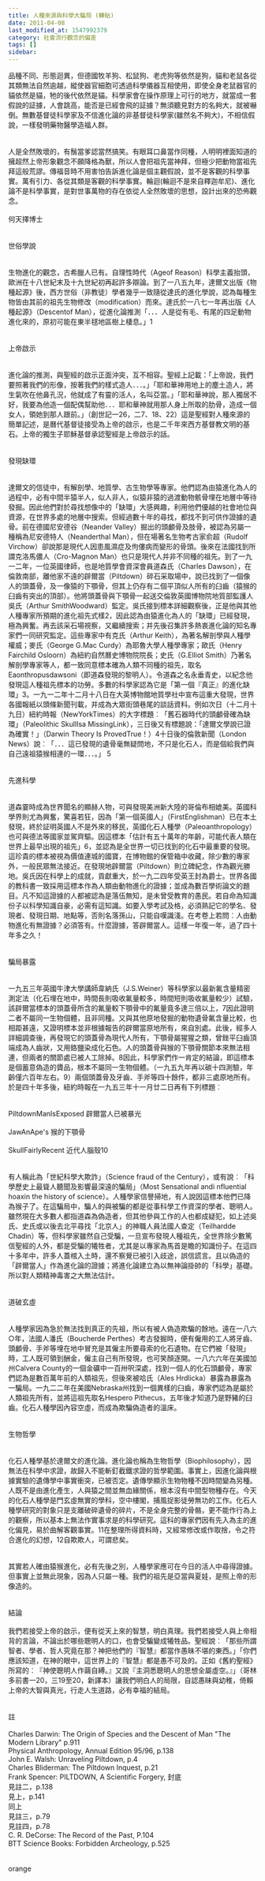 ```yaml
---
title: 人種來源與科學大騙局 (轉貼)
date: 2011-04-08
last_modified_at: 1547992379
category: 社會流行觀念的偏差
tags: []
sidebar: 
---
```


<p>品種不同、形態迴異，但德國牧羊狗、松鼠狗、老虎狗等依然是狗，貓和老鼠各從其類無法自然逾越，縱使器官細胞可透過科學儀器互相使用，即使全身老鼠器官的貓依然是貓，牠的後代依然是貓。科學家會在操作原理上可行的地方，就當成一套假說的証據，人會跳高，能否是已經會飛的証據？無須聽見對方的名夠大，就被嚇倒。無數基督徒科學家及不信進化論的非基督徒科學家(雖然名不夠大)，不相信假說，一樣發明藥物醫學造福人群。<br/><br/><br/>人是全然敗壞的，有鬚當爹認當然搞笑。有眼耳口鼻當作同種，人明明裡面知道的擁超然上帝形象觀念不願降格為獸，所以人會把祖先當神拜，但極少把動物當祖先拜這般荒謬。傳福音時不用害怕告訴進化論是個主觀假說，並不是客觀的科學事實。萬有引力、各從其類是客觀的科學事實。輪迴(輪迴不是來自釋迦牟尼)、進化論不是科學事實，是對世事萬物的存在依從人全然敗壞的思想，設計出來的恐佈觀念。<br/><br/><!--more-->何天擇博士<br/><br/><br/>世俗學說 <br/><br/><br/>生物進化的觀念，古希臘人已有。自理性時代（Ageof Reason）科學主義抬頭，歐洲在十八世紀末及十九世紀初再起許多辯論。到了一八五九年，達爾文出版《物種起源》後，西方世俗（非教徒）學者幾乎一致隨從達氏的進化學說，認為每種生物皆由其前的祖先生物修改（modification）而來。達氏於一八七一年再出版《人種起源》（Descentof Man），從進化論推測「．．．人是從有毛、有尾的四足動物進化來的，原初可能在東半毬地區樹上棲息。」1<br/><br/><br/>上帝啟示 <br/><br/><br/>進化論的推測，與聖經的啟示正面沖突，互不相容。聖經上記載：「上帝說，我們要照著我們的形像，按著我們的樣式造人．．．。」「耶和華神用地上的塵土造人，將生氣吹在他鼻孔況，他就成了有靈的活人，名叫亞當。」「耶和華神說，那人獨居不好，我要為他造一個配偶幫助他．．．耶和華神就用那人身上所取的肋骨，造成一個女人，領她到那人跟前。」（創世記一26，二7、18、22）這是聖經對人種來源的簡單記述，是曆代基督徒接受為上帝的啟示，也是二千年來西方基督教文明的基石。上帝的獨生子耶穌基督承認聖經是上帝啟示的話。 <br/><br/><br/>發現缺環 <br/><br/><br/>達爾文的信徒中，有解剖學、地質學、古生物學等專家。他們認為由猿進化為人的過程中，必有中間半猿半人，似人非人，似猿非猿的過渡動物骸骨埋在地層中等待發掘。因此他們對於尋找想像中的「缺環」大感興趣，利用他們優越的社會地位與資源，在世界多處的地層中搜索。但經過數十年的尋找，都找不到可供作證據的遺骨。前在德國尼安德谷（Neander Valley）掘出的頭顱骨及肢骨，被認為另屬一種稱為尼安德特人（Neanderthal Man），但在場著名生物考古家俞超（Rudolf Virchow）卻說那是現代人因患風濕症及佝僂病而變形的骨頭。後來在法國找到所謂克洛馬儂人（Cro-Magnon Man）也只是現代人并非不同種的祖先。到了一九一二年，一位英國律師，也是地質學會資深會員道森氏（Charles Dawson），在倫敦南部，離他家不遠的辟爾當（Piltdown）碎石采取場中，說已找到了一個像人的頭蓋骨，及一像猿的下顎骨，但其上仍存有二個平頂似人所有的臼齒（猿猴的臼齒有突出的頂部）。他將頭蓋骨與下顎骨一起送交倫敦英國博物院地質部監護人吳氏（Arthur SmithWoodward）監定。吳氏接到標本詳細觀察後，正是他與其他人種專家所預期的進化祖先式樣2，因此認為由猿進化為人的「缺環」已經發現，極為興奮。再去該采石場視察，又繼續搜索；并先後召集許多熱衷進化論的知名專家們一同研究監定。這些專家中有克氏（Arthur Keith），為著名解剖學與人種學權威；麥氏（George G.Mac Curdy）為耶魯大學人種學專家；歐氏（Henry Fairchild Osloorn）為紐約自然曆史博物院院長；史氏（G.Elliot Smith）乃著名解剖學專家等人，都一致同意標本確為人類不同種的祖先，取名Eaonthropusdawsoni（即道森發現的黎明人）。令道森之名永垂青史，以紀念他發現這人種祖先標本的功勞。多數的科學家認為它是「第一個『真正』的進化缺環」3。一九一二年十二月十八日在大英博物館地質學社中宣布這重大發現，世界各國報紙以頭條新聞刊載，并成為大眾街頭巷尾的談話資料。例如次日（十二月十九日）紐約時報（NewYorkTimes）的大字標題︰「舊石器時代的頭顱骨確為缺環」（Paleolithic SkullIsa MissingLink），三日後又有標題說：「達爾文學說已證為確實！」（Darwin Theory Is ProvedTrue！）4十日後的倫敦新聞（London News）說︰「．．．這已發現的遺骨毫無疑問地，不只是化石人，而是個給我們與自己遠祖猿猴相連的一環．．．。」 5<br/><br/><br/>先進科學<br/><br/><br/>道森霎時成為世界聞名的顯赫人物，可與發現美洲新大陸的哥倫布相媲美。英國科學界則尤為興奮，驚喜若狂，因為「第一個英國人」（FirstEnglishman）已在本土發現，終於証明英國人不是外來的移民，英國化石人種學（Paleoanthropology）也可與德法等國家並駕齊驅。因這標本「估計有五十萬年的年齡，可能代表人類在世界上最早出現的祖先」6，並認為是全世界一切已找到的化石中最重要的發現。這珍貴的標本被視為價值連城的國寶，在博物館的保管箱中收藏，除少數的專家外，一般民眾無法接近。在發現地辟爾當（Piltdown）則立碑紀念，作為觀光勝地。吳氏因在科學上的成就，貢獻重大，於一九二四年受英王封為爵士。世界各國的教科書一致採用這標本作為人類由動物進化的證據；並成為數百學術論文的題目。凡不知這證據的人都被認為是落伍無知，是未曾受教育的愚民。若自命為知識份子以科學知識自豪，必需有這知識。如要入學考試及格，必須熟記它的學名、發現者、發現日期、地點等，否則名落孫山，只能自嘆識淺。在考卷上若問︰人由動物進化有無證據？必須答有。什麼證據，答辟爾當人。這樣一年復一年，過了四十年多之久！<br/><br/><br/>騙局暴露<br/><br/><br/>一九五三年英國牛津大學講師韋納氏（J.S.Weiner）等科學家以最新氟含量精密測定法（化石埋在地中，時間長則吸收氟量較多，時間短則吸收氟量較少）試驗，該辟爾當標本的頭蓋骨所含的氟量較下顎骨中的氟量竟多達三倍以上，7因此證明二者不屬同一生物個體，且非同種。又與其他原地發掘的動物遺骨氟含量比較，也相距甚遠，又證明標本並非根據報告的辟爾當原地所有，來自別處。此後，經多人詳細調查後，再發現它的頭蓋骨為現代人所有，下顎骨屬猩猩之類，曾銼平臼齒頂端成為人齒狀，又用鉻鹽染成化石色。人的頭蓋骨與猴的下顎骨關節本來無法相連，但兩者的關節處已被人工除掉。8因此，科學家們作一肯定的結論，即這標本是個蓄意偽造的贗品，根本不屬同一生物個體。（一九五九年再以碳十四測驗，年齡僅六百年左右。9）兩個頭蓋骨及牙齒、手斧等四十餘件，都非三處原地所有。於是四十年多後，紐約時報在一九五三年十一月廿二日再有下列標題︰<br/><br/><br/>PiltdownManIsExposed     辟爾當人已被暴光<br/><br/>JawAnApe's        猴的下顎骨                          <br/><br/>SkullFairlyRecent             近代人腦殼10   <br/><br/><br/>有人稱此為「世紀科學大欺詐」（Science fraud of the Century），或有說︰「科學歷史上最聳人聽聞及影響最深遠的騙局」（Most Sensational andi nfluential hoaxin the history of science）。人種學家信譽掃地，有人說因這標本他們已降為猴子了。在這騙局中，騙人的與被騙的都是從事科學工作資深的學者、聰明人。雖然現在大多數人都指道森為偽造者，但其他參與工作的人也都成疑犯，如上述吳氏、史氏或以後去北平尋找「北京人」的神職人員法國人查定（Teilhardde Chadin）等，但科學家雖然自己受騙，一旦宣布發現人種祖先，全世界除少數篤信聖經的人外，都是受騙的犧牲者，尤其是以專家為馬首是瞻的知識份子。在這四十多年中，許多人蓋棺入土時，還不察覺已被引入歧途，誤信謊言。且以偽造的「辟爾當人」作為進化論的證據；將進化論建立為以無神論掛帥的「科學」基礎。所以對人類精神毒害之大無法估計。<br/><br/><br/>道破玄虛<br/><br/><br/>人種學家因為急於無法找到真正的先祖，所以有被人偽造欺騙的餘地。遠在一八六○年，法國人潘氏（Boucherde Perthes）考古發掘時，便有僱用的工人將牙齒、頭顱骨、手斧等埋在地中冒充是其僱主所要尋索的化石遺物。在它們被「發現」時，工人既可領到酬金，僱主自己有所發現，也可笑顏逐開。一八六六年在美國加州Calvera County的一個金礦中一百卅呎深處，找到一個人的化石頭顱骨，專家們認為是數百萬年前的人類祖先，但後來被哈氏（Ales Hrdlicka）暴露為暴露為一騙局。一九二二年在美國Nebraska州找到一個異樣的臼齒，專家們認為是屬於人類祖先所有，並將這祖先取名Hespero Pithecus，五年後才知道乃是野豬的臼齒。化石人種學因內容空虛，而成為欺騙偽造者的溫床。<br/><br/><br/>生物哲學<br/><br/><br/>化石人種學基於達爾文的進化論。進化論也稱為生物哲學（Biophilosophy），因無法在科學中求證，故歸入不能斬釘截鐵求證的哲學範圍。事實上，因進化論與根據實驗的遺傳學中事實衝突，已被否定。遺傳學顯示生物物種不因時間變為另種。人既不是由進化產生，人與猿之間並無血緣關係，根本沒有中間型物種存在。今天的化石人種學是門玄虛無實的學科，空中樓閣，捕風捉影徒勞無功的工作。化石人種學研究的對象只是支離破碎遺骨的碎片，不是全身完整的骨骼，更不能作行為上的觀察，所以基本上無法作實事求是的科學研究。這科的專家們因有先入為主的進化偏見，易於曲解客觀事實。11在整理所得資料時，又經常修改或作取捨，令之符合進化的幻想，12自欺欺人，可謂悲矣。<br/><br/><br/>其實若人確由猿猴進化，必有先後之別，人種學家應可在今日的活人中尋得證據。但事實上並無此現象，因為人只屬一種。我們的祖先是亞當與夏娃，是照上帝的形像造的。<br/><br/><br/>結論<br/><br/>我們若接受上帝的啟示，便有從天上來的智慧，明白真理。我們若接受人與上帝相背的言論，不論出於哪些聰明人的口，也會受騙變成犧牲品。聖經說︰「那些所謂智者、學者、哲人究竟在那？神把他們的『智慧』都當作愚昧不堪的東西。」「你們應該知道，在神的眼中，這世界上的『智慧』都是愚不可及的。正如《舊約聖經》所寫的︰『神使聰明人作繭自縛。』又說『主洞悉聰明人的思想全屬虛空。』」（哥林多前書一20，三19至20，新譯本）讓我們明白人的局限，自認愚昧與幼稚，倚賴上帝的大智與真光，行走人生道路，必有幸福的結局。<br/><br/><br/>註  <br/><br/>Charles Darwin: The Origin of Species and the Descent of Man "The Modern Library" p.911   <br/>Physical Anthropology, Annual Edition 95/96, p.138    <br/>John E. Walsh: Unraveling Piltdown, p.4    <br/>Charles Bliderman: The Piltdown Inquest, p.21    <br/>Frank Spencer: PILTDOWN, A Scientific Forgery, 封底    <br/>見註二，p.138    <br/>見上，p.141   <br/>同上   <br/>見註三，p.79   <br/>見註四，p.78   <br/>C. R. DeCorse: The Record of the Past, P.104    <br/>BTT Science Books: Forbidden Archeology, p.525 <br/><br/><br/>orange</p>
